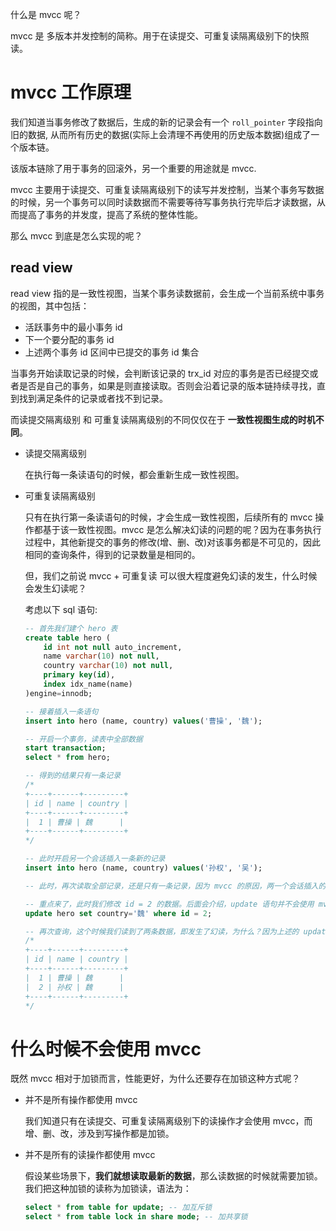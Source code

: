 什么是 mvcc 呢？

mvcc 是 多版本并发控制的简称。用于在读提交、可重复读隔离级别下的快照读。

# mvcc 工作原理

我们知道当事务修改了数据后，生成的新的记录会有一个 `roll_pointer` 字段指向旧的数据, 从而所有历史的数据(实际上会清理不再使用的历史版本数据)组成了一个版本链。

该版本链除了用于事务的回滚外，另一个重要的用途就是 mvcc.

mvcc 主要用于读提交、可重复读隔离级别下的读写并发控制，当某个事务写数据的时候，另一个事务可以同时读数据而不需要等待写事务执行完毕后才读数据，从而提高了事务的并发度，提高了系统的整体性能。

那么 mvcc 到底是怎么实现的呢？

## read view

read view 指的是一致性视图，当某个事务读数据前，会生成一个当前系统中事务的视图，其中包括：
- 活跃事务中的最小事务 id
- 下一个要分配的事务 id
- 上述两个事务 id 区间中已提交的事务 id 集合

当事务开始读取记录的时候，会判断该记录的 trx_id 对应的事务是否已经提交或者是否是自己的事务，如果是则直接读取。否则会沿着记录的版本链持续寻找，直到找到满足条件的记录或者找不到记录。

而读提交隔离级别 和 可重复读隔离级别的不同仅仅在于 **一致性视图生成的时机不同**。

- 读提交隔离级别

    在执行每一条读语句的时候，都会重新生成一致性视图。

- 可重复读隔离级别

    只有在执行第一条读语句的时候，才会生成一致性视图，后续所有的 mvcc 操作都基于该一致性视图。mvcc 是怎么解决幻读的问题的呢？因为在事务执行过程中，其他新提交的事务的修改(增、删、改)对该事务都是不可见的，因此相同的查询条件，得到的记录数量是相同的。

    但，我们之前说 mvcc + 可重复读 可以很大程度避免幻读的发生，什么时候会发生幻读呢？

    考虑以下 sql 语句:
    ```sql
    -- 首先我们建个 hero 表
    create table hero (
        id int not null auto_increment,
        name varchar(10) not null,
        country varchar(10) not null,
        primary key(id),
        index idx_name(name)
    )engine=innodb;

    -- 接着插入一条语句
    insert into hero (name, country) values('曹操', '魏');

    -- 开启一个事务，读表中全部数据
    start transaction;
    select * from hero;

    -- 得到的结果只有一条记录
    /*
    +----+------+---------+
    | id | name | country |
    +----+------+---------+
    |  1 | 曹操 | 魏      |
    +----+------+---------+
    */

    -- 此时开启另一个会话插入一条新的记录
    insert into hero (name, country) values('孙权', '吴');

    -- 此时，再次读取全部记录，还是只有一条记录，因为 mvcc 的原因，两一个会话插入的记录被忽略。

    -- 重点来了，此时我们修改 id = 2 的数据。后面会介绍，update 语句并不会使用 mvcc 而是锁，只要能获取锁就是可见。
    update hero set country='魏' where id = 2;

    -- 再次查询，这个时候我们读到了两条数据，即发生了幻读，为什么？因为上述的 update 语句将记录的 trx_id 修改为了自己的事务 id，因此可见。
    /*
    +----+------+---------+
    | id | name | country |
    +----+------+---------+
    |  1 | 曹操 | 魏      |
    |  2 | 孙权 | 魏      |
    +----+------+---------+
    */
    ```

# 什么时候不会使用 mvcc

既然 mvcc 相对于加锁而言，性能更好，为什么还要存在加锁这种方式呢？

- 并不是所有操作都使用 mvcc

    我们知道只有在读提交、可重复读隔离级别下的读操作才会使用 mvcc，而增、删、改，涉及到写操作都是加锁。

- 并不是所有的读操作都使用 mvcc

    假设某些场景下，**我们就想读取最新的数据**，那么读数据的时候就需要加锁。我们把这种加锁的读称为加锁读，语法为：
    ```sql
    select * from table for update; -- 加互斥锁
    select * from table lock in share mode; -- 加共享锁
    ```